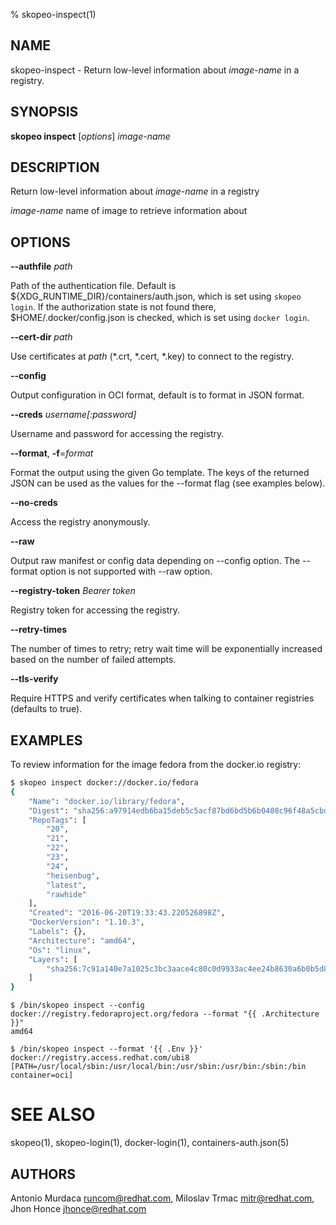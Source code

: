 % skopeo-inspect(1)

## NAME
skopeo\-inspect - Return low-level information about _image-name_ in a registry.

## SYNOPSIS
**skopeo inspect** [*options*] _image-name_

## DESCRIPTION

Return low-level information about _image-name_ in a registry

_image-name_ name of image to retrieve information about

## OPTIONS

**--authfile** _path_

Path of the authentication file. Default is ${XDG\_RUNTIME\_DIR}/containers/auth.json, which is set using `skopeo login`.
If the authorization state is not found there, $HOME/.docker/config.json is checked, which is set using `docker login`.

**--cert-dir** _path_

Use certificates at _path_ (\*.crt, \*.cert, \*.key) to connect to the registry.

**--config**

Output configuration in OCI format, default is to format in JSON format.

**--creds** _username[:password]_

Username and password for accessing the registry.

**--format**, **-f**=*format*

Format the output using the given Go template.
The keys of the returned JSON can be used as the values for the --format flag (see examples below).

**--no-creds**

Access the registry anonymously.

**--raw**

Output raw manifest or config data depending on --config option.
The --format option is not supported with --raw option.

**--registry-token** _Bearer token_

Registry token for accessing the registry.

**--retry-times**

The number of times to retry; retry wait time will be exponentially increased based on the number of failed attempts.

**--tls-verify**

Require HTTPS and verify certificates when talking to container registries (defaults to true).

## EXAMPLES

To review information for the image fedora from the docker.io registry:
```sh
$ skopeo inspect docker://docker.io/fedora
{
    "Name": "docker.io/library/fedora",
    "Digest": "sha256:a97914edb6ba15deb5c5acf87bd6bd5b6b0408c96f48a5cbd450b5b04509bb7d",
    "RepoTags": [
        "20",
        "21",
        "22",
        "23",
        "24",
        "heisenbug",
        "latest",
        "rawhide"
    ],
    "Created": "2016-06-20T19:33:43.220526898Z",
    "DockerVersion": "1.10.3",
    "Labels": {},
    "Architecture": "amd64",
    "Os": "linux",
    "Layers": [
        "sha256:7c91a140e7a1025c3bc3aace4c80c0d9933ac4ee24b8630a6b0b5d8b9ce6b9d4"
    ]
}
```

```
$ /bin/skopeo inspect --config docker://registry.fedoraproject.org/fedora --format "{{ .Architecture }}"
amd64
```

```
$ /bin/skopeo inspect --format '{{ .Env }}' docker://registry.access.redhat.com/ubi8  
[PATH=/usr/local/sbin:/usr/local/bin:/usr/sbin:/usr/bin:/sbin:/bin container=oci]
```

# SEE ALSO
skopeo(1), skopeo-login(1), docker-login(1), containers-auth.json(5)

## AUTHORS

Antonio Murdaca <runcom@redhat.com>, Miloslav Trmac <mitr@redhat.com>, Jhon Honce <jhonce@redhat.com>

